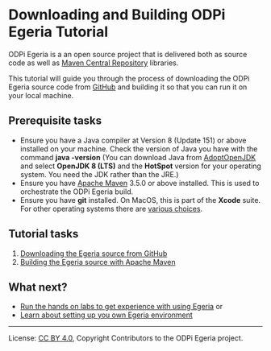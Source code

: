 <!-- SPDX-License-Identifier: CC-BY-4.0 -->
<!-- Copyright Contributors to the ODPi Egeria project. -->

# Downloading and Building ODPi Egeria Tutorial

ODPi Egeria is a an open source project that is delivered both as source code as well as 
[Maven Central Repository](https://search.maven.org/) libraries.

This tutorial will guide you through the process of downloading the ODPi Egeria source
code from [GitHub](https://github.com/) and building it so that you can run it
on your local machine.

## Prerequisite tasks

* Ensure you have a Java compiler at Version 8 (Update 151) or above installed on your machine.
Check the version of Java you have with the command **java -version**
(You can download Java from [AdoptOpenJDK](https://adoptopenjdk.net/) and select **OpenJDK 8 (LTS)**
and the **HotSpot** version for your operating system.  You need the JDK rather than the JRE.)
* Ensure you have [Apache Maven](https://maven.apache.org/) 3.5.0 or above installed.
This is used to orchestrate the ODPi Egeria build.
* Ensure you have **git** installed.  On MacOS, this is part of the **Xcode** suite.
For other operating systems there are [various choices](https://git-scm.com/book/en/v2/Getting-Started-Installing-Git).


## Tutorial tasks

1. [Downloading the Egeria source from GitHub](task-downloading-egeria-source.md)
2. [Building the Egeria source with Apache Maven](task-building-egeria-source.md)

## What next?

* [Run the hands on labs to get experience with using Egeria](../../open-metadata-labs)
or
* [Learn about setting up you own Egeria environment](../installing-egeria-tutorial)


----
License: [CC BY 4.0](https://creativecommons.org/licenses/by/4.0/),
Copyright Contributors to the ODPi Egeria project.